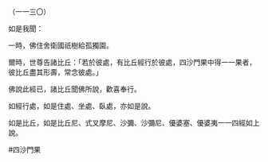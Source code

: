 （一一三〇）

如是我聞：

一時，佛住舍衛國祇樹給孤獨園。

爾時，世尊告諸比丘：「若於彼處，有比丘經行於彼處，四沙門果中得一一果者，彼比丘盡其形壽，常念彼處。」

佛說此經已，諸比丘聞佛所說，歡喜奉行。

如經行處，如是住處、坐處、臥處，亦如是說。

如是比丘，如是比丘尼、式叉摩尼、沙彌、沙彌尼、優婆塞、優婆夷一一四經如上說。



#四沙門果
